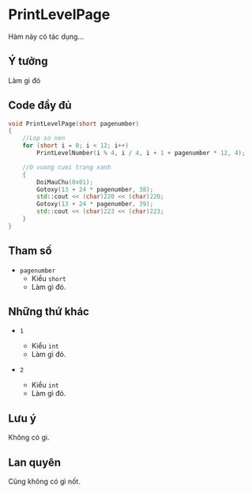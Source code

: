 # **PrintLevelPage**

Hàm này có tác dụng...

## Ý tưởng

Làm gì đó

## Code đầy đủ

```cpp
void PrintLevelPage(short pagenumber)
{
    //Lop so nen
    for (short i = 0; i < 12; i++)
        PrintLevelNumber(i % 4, i / 4, i + 1 + pagenumber * 12, 4);

    //O vuong cuoi trang xanh
    {
        DoiMauChu(0x01);
        Gotoxy(13 + 24 * pagenumber, 38);
        std::cout << (char)220 << (char)220;
        Gotoxy(13 + 24 * pagenumber, 39);
        std::cout << (char)223 << (char)223;
    }
}
```

## Tham số

- `pagenumber`
  - Kiểu `short`
  - Làm gì đó.

## Những thứ khác

- `1`
  - Kiểu `int`
  - Làm gì đó.

- `2`
  - Kiểu `int`
  - Làm gì đó.

## Lưu ý

Không có gì.

## Lan quyên

Cũng không có gì nốt.

